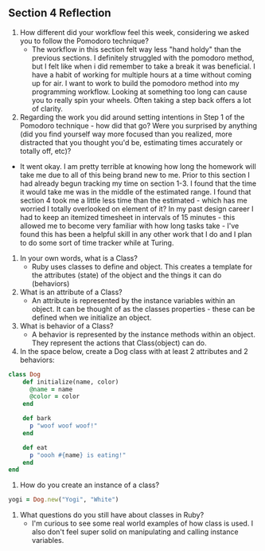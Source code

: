 ## Section 4 Reflection

1. How different did your workflow feel this week, considering we asked you to follow the Pomodoro technique?
   * The workflow in this section felt way less "hand holdy" than the previous sections. I definitely struggled with the pomodoro method, but I felt like when i did remember to take a break it was beneficial. I have a habit of working for multiple hours at a time without coming up for air. I want to work to build the pomodoro method into my programming workflow. Looking at something too long can cause you to really spin your wheels. Often taking a step back offers a lot of clarity.
1. Regarding the work you did around setting intentions in Step 1 of the Pomodoro technique - how did that go? Were you surprised by anything (did you find yourself way more focused than you realized, more distracted that you thought you'd be, estimating times accurately or totally off, etc)?
  * It went okay. I am pretty terrible at knowing how long the homework will take me due to all of this being brand new to me. Prior to this section I had already begun tracking my time on section 1-3. I found that the time it would take me was in the middle of the estimated range. I found that section 4 took me a little less time than the estimated - which has me worried I totally overlooked on element of it? In my past design career I had to keep an itemized timesheet in intervals of 15 minutes - this allowed me to become very familiar with how long tasks take - I've found this has been a helpful skill in any other work that I do and I plan to do some sort of time tracker while at Turing.
1. In your own words, what is a Class?
   * Ruby uses classes to define and object. This creates a template for the attributes (state) of the object and the things it can do (behaviors)
1. What is an attribute of a Class?
    * An attribute is represented by the instance variables within an object. It can be thought of as the classes properties - these can be defined when we initialize an object.
1. What is behavior of a Class?
    * A behavior is represented by the instance methods within an object. They represent the actions that Class(object) can do.
1. In the space below, create a Dog class with at least 2 attributes and 2 behaviors:
```ruby
class Dog
    def initialize(name, color)
      @name = name
      @color = color
    end

    def bark
      p "woof woof woof!"
    end

    def eat
      p "oooh #{name} is eating!"
    end
end       
```
1. How do you create an instance of a class?
```ruby
yogi = Dog.new("Yogi", "White")
```
1. What questions do you still have about classes in Ruby?
    * I'm curious to see some real world examples of how class is used. I also don't feel super solid on manipulating and calling instance variables.
